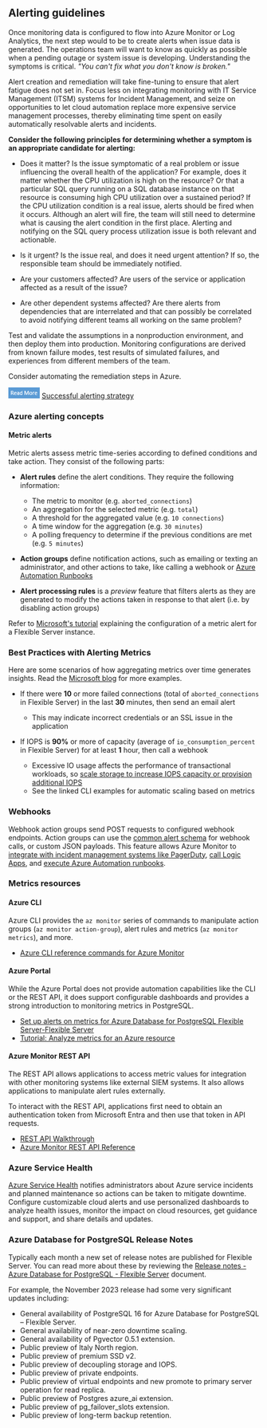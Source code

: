 ## Alerting guidelines

Once monitoring data is configured to flow into Azure Monitor or Log Analytics, the next step would to be to create alerts when issue data is generated. The operations team will want to know as quickly as possible when a pending outage or system issue is developing. Understanding the symptoms is critical. *"You can't fix what you don't know is broken."*

Alert creation and remediation will take fine-tuning to ensure that alert fatigue does not set in. Focus less on integrating monitoring with IT Service Management (ITSM) systems for Incident Management, and seize on opportunities to let cloud automation replace more expensive service management processes, thereby eliminating time spent on easily automatically resolvable alerts and incidents.

**Consider the following principles for determining whether a symptom is an appropriate candidate for alerting:**

- Does it matter? Is the issue symptomatic of a real problem or issue influencing the overall health of the application? For example, does it matter whether the CPU utilization is high on the resource? Or that a particular SQL query running on a SQL database instance on that resource is consuming high CPU utilization over a sustained period? If the CPU utilization condition is a real issue, alerts should be fired when it occurs.  Although an alert will fire, the team will still need to determine what is causing the alert condition in the first place. Alerting and notifying on the SQL query process utilization issue is both relevant and actionable.

- Is it urgent? Is the issue real, and does it need urgent attention? If so, the responsible team should be immediately notified.

- Are your customers affected? Are users of the service or application affected as a result of the issue?

- Are other dependent systems affected? Are there alerts from dependencies that are interrelated and that can possibly be correlated to avoid notifying different teams all working on the same problem?

Test and validate the assumptions in a nonproduction environment, and then deploy them into production. Monitoring configurations are derived from known failure modes, test results of simulated failures, and experiences from different members of the team.

Consider automating the remediation steps in Azure.

![Read more icon](media/read-more.png "Read more")  [Successful alerting strategy](https://learn.microsoft.com/azure/cloud-adoption-framework/manage/monitor/response#successful-alerting-strategy)

### Azure alerting concepts

#### Metric alerts

Metric alerts assess metric time-series according to defined conditions and take action. They consist of the following parts:

- **Alert rules** define the alert conditions. They require the following information:
  - The metric to monitor (e.g. `aborted_connections`)
  - An aggregation for the selected metric (e.g. `total`)
  - A threshold for the aggregated value (e.g. `10 connections`)
  - A time window for the aggregation (e.g. `30 minutes`)
  - A polling frequency to determine if the previous conditions are met (e.g. `5 minutes`)

- **Action groups** define notification actions, such as emailing or texting an administrator, and other actions to take, like calling a webhook or [Azure Automation Runbooks](https://learn.microsoft.com/azure/automation/automation-runbook-types)

- **Alert processing rules** is a *preview* feature that filters alerts as they are generated to modify the actions taken in response to that alert (i.e. by disabling action groups)

Refer to [Microsoft's tutorial](https://learn.microsoft.com/azure/postgresql/flexible-server/howto-alert-on-metrics) explaining the configuration of a metric alert for a Flexible Server instance.

### Best Practices with Alerting Metrics

Here are some scenarios of how aggregating metrics over time generates insights. Read the [Microsoft blog](https://azure.microsoft.com/blog/best-practices-for-alerting-on-metrics-with-azure-database-for-PostgreSQL-monitoring/) for more examples.

- If there were **10** or more failed connections (total of `aborted_connections` in Flexible Server) in the last **30** minutes, then send an email alert
  - This may indicate incorrect credentials or an SSL issue in the application

- If IOPS is **90%** or more of capacity (average of `io_consumption_percent` in Flexible Server) for at least **1** hour, then call a webhook
  - Excessive IO usage affects the performance of transactional workloads, so [scale storage to increase IOPS capacity or provision additional IOPS](https://learn.microsoft.com/azure/postgresql/flexible-server/concepts-compute-storage)
  - See the linked CLI examples for automatic scaling based on metrics

### Webhooks

Webhook action groups send POST requests to configured webhook endpoints. Action groups can use the [common alert schema](https://learn.microsoft.com/azure/azure-monitor/alerts/alerts-common-schema) for webhook calls, or custom JSON payloads. This feature allows Azure Monitor to [integrate with incident management systems like PagerDuty](https://www.pagerduty.com/docs/guides/azure-integration-guide/), [call Logic Apps](https://learn.microsoft.com/azure/connectors/connectors-native-webhook), and [execute Azure Automation runbooks](https://learn.microsoft.com/azure/automation/automation-webhooks).

### Metrics resources

#### Azure CLI

Azure CLI provides the `az monitor` series of commands to manipulate action groups (`az monitor action-group`), alert rules and metrics (`az monitor metrics`), and more.

- [Azure CLI reference commands for Azure Monitor](https://learn.microsoft.com/cli/azure/azure-cli-reference-for-monitor)

#### Azure Portal

While the Azure Portal does not provide automation capabilities like the CLI or the REST API, it does support configurable dashboards and provides a strong introduction to monitoring metrics in PostgreSQL.

- [Set up alerts on metrics for Azure Database for PostgreSQL Flexible Server-Flexible Server](https://learn.microsoft.com/azure/postgresql/flexible-server/howto-alert-on-metrics)
- [Tutorial: Analyze metrics for an Azure resource](https://learn.microsoft.com/azure/azure-monitor/essentials/tutorial-metrics)

#### Azure Monitor REST API

The REST API allows applications to access metric values for integration with other monitoring systems like external SIEM systems. It also allows applications to manipulate alert rules externally.

To interact with the REST API, applications first need to obtain an authentication token from Microsoft Entra and then use that token in API requests.

- [REST API Walkthrough](https://learn.microsoft.com/azure/azure-monitor/essentials/rest-api-walkthrough)
- [Azure Monitor REST API Reference](https://learn.microsoft.com/rest/api/monitor/)

### Azure Service Health

[Azure Service Health](https://azure.microsoft.com/features/service-health/) notifies administrators about Azure service incidents and planned maintenance so actions can be taken to mitigate downtime. Configure customizable cloud alerts and use personalized dashboards to analyze health issues, monitor the impact on cloud resources, get guidance and support, and share details and updates.

### Azure Database for PostgreSQL Release Notes

Typically each month a new set of release notes are published for Flexible Server.  You can read more about these by reviewing the [Release notes - Azure Database for PostgreSQL - Flexible Server](https://learn.microsoft.com/azure/postgresql/flexible-server/release-notes) document.

For example, the November 2023 release had some very significant updates including:

- General availability of PostgreSQL 16 for Azure Database for PostgreSQL – Flexible Server.
- General availability of near-zero downtime scaling.
- General availability of Pgvector 0.5.1 extension.
- Public preview of Italy North region.
- Public preview of premium SSD v2.
- Public preview of decoupling storage and IOPS.
- Public preview of private endpoints.
- Public preview of virtual endpoints and new promote to primary server operation for read replica.
- Public preview of Postgres azure_ai extension.
- Public preview of pg_failover_slots extension.
- Public preview of long-term backup retention.